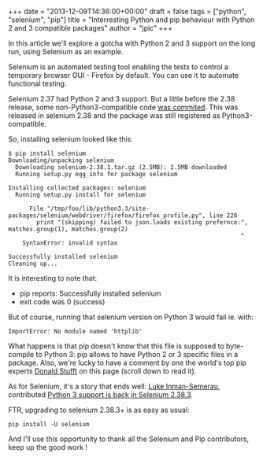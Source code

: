 +++
date = "2013-12-09T14:36:00+00:00"
draft = false
tags = ["python", "selenium", "pip"]
title = "Interresting Python and pip behaviour with Python 2 and 3 compatible packages"
author = "jpic"
+++

In this article we'll explore a gotcha with Python 2 and 3 support on the long run, using Selenium as an example.

Selenium is an automated testing tool enabling the tests to control a temporary browser GUI - Firefox by default. You can use it to automate functional testing.

Selenium 2.37 had Python 2 and 3 support. But a little before the 2.38 release, some non-Python3-compatible code [was commited](https://code.google.com/p/selenium/source/detail?r=93dc1284534330866). This was released in selenium 2.38 and the package was still registered as Python3-compatible.

So, installing selenium looked like this:

    $ pip install selenium
    Downloading/unpacking selenium
      Downloading selenium-2.38.1.tar.gz (2.5MB): 2.5MB downloaded
      Running setup.py egg_info for package selenium

    Installing collected packages: selenium
      Running setup.py install for selenium

          File "/tmp/foo/lib/python3.3/site-packages/selenium/webdriver/firefox/firefox_profile.py", line 226 
            print "(skipping) failed to json.loads existing prefernce:", matches.group(1), matches.group(2)
                                                                      ^
        SyntaxError: invalid syntax

    Successfully installed selenium
    Cleaning up...

It is interesting to note that:

- pip reports: Successfully installed selenium
- exit code was 0 (success)

But of course, running that selenium version on Python 3 would fail ie. with:

    ImportError: No module named 'httplib'

What happens is that pip doesn't know that this file is supposed to byte-compile to Python 3: pip allows to have Python 2 or 3 specific files in a package. Also, we're lucky to have a comment by one the world's top pip experts [Donald Stufft](https://github.com/dstufft) on this page (scroll down to read it).

As for Selenium, it's a story that ends well: [Luke Inman-Semerau](https://github.com/lukeis), contributed [Python 3 support is back in Selenium 2.38.3](https://code.google.com/p/selenium/source/detail?r=41441f8). 

FTR, upgrading to selenium 2.38.3+ is as easy as usual:

    pip install -U selenium

And I'll use this opportunity to thank all the Selenium and Pip contributors, keep up the good work !
